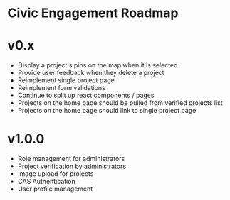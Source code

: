 # Civic Engagement Roadmap

# v0.x
* Display a project's pins on the map when it is selected
* Provide user feedback when they delete a project
* Reimplement single project page
* Reimplement form validations
* Continue to split up react components / pages
* Projects on the home page should be pulled from verified projects list
* Projects on the home page should link to single project page

# v1.0.0

* Role management for administrators
* Project verification by administrators
* Image upload for projects
* CAS Authentication
* User profile management